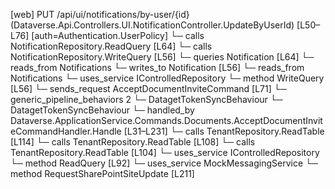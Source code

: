 [web] PUT /api/ui/notifications/by-user/{id}  (Dataverse.Api.Controllers.UI.NotificationController.UpdateByUserId)  [L50–L76] [auth=Authentication.UserPolicy]
  └─ calls NotificationRepository.ReadQuery [L64]
  └─ calls NotificationRepository.WriteQuery [L56]
  └─ queries Notification [L64]
    └─ reads_from Notifications
  └─ writes_to Notification [L56]
    └─ reads_from Notifications
  └─ uses_service IControlledRepository<Notification>
    └─ method WriteQuery [L56]
  └─ sends_request AcceptDocumentInviteCommand [L71]
    └─ generic_pipeline_behaviors 2
      └─ DatagetTokenSyncBehaviour
      └─ DatagetTokenSyncBehaviour
    └─ handled_by Dataverse.ApplicationService.Commands.Documents.AcceptDocumentInviteCommandHandler.Handle [L31–L231]
      └─ calls TenantRepository.ReadTable [L114]
      └─ calls TenantRepository.ReadTable [L108]
      └─ calls TenantRepository.ReadTable [L104]
      └─ uses_service IControlledRepository<User>
        └─ method ReadQuery [L92]
      └─ uses_service MockMessagingService
        └─ method RequestSharePointSiteUpdate [L211]

